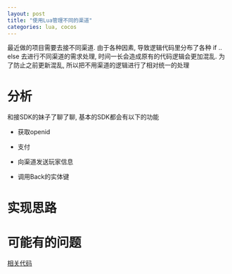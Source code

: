 ```yaml
---
layout: post
title: "使用Lua管理不同的渠道"
categories: lua, cocos
---
```


最近做的项目需要去接不同渠道. 由于各种因素, 导致逻辑代码里分布了各种 if .. else 去进行不同渠道的需求处理, 时间一长会造成原有的代码逻辑会更加混乱. 为了防止之前更新混乱, 所以把不用渠道的逻辑进行了相对统一的处理

# 分析

和接SDK的妹子了聊了聊, 基本的SDK都会有以下的功能

* 获取openid

* 支付

* 向渠道发送玩家信息

* 调用Back的实体键


# 实现思路



# 可能有的问题

[相关代码](https://github.com/samael65535/toy_code/tree/master/lua/SDKManager)
